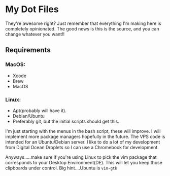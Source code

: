 # My Dot Files

They're awesome right?  Just remember that everything I'm making here is completely opinionated.  The good news is this is the source, and you can change whatever you want!!

## Requirements

### MacOS:

- Xcode
- Brew
- MacOS

### Linux:

- Apt(probably will have it).
- Debian/Ubuntu
- Preferably git, but the initial scripts should get this.

I'm just starting with the menus in the bash script, these will improve.  I will implement more package managers hopefully in the future.  The VPS code is intended for an Ubuntu/Debian server.  I like to do a lot of my development from Digital Ocean Droplets so I can use a Chromebook for development.

Anyways.....make sure if you're using Linux to pick the vim package that corresponds to your Desktop Environment(DE).  This will let you keep those clipboards under control.  Big hint....Ubuntu is `vim-gtk`

